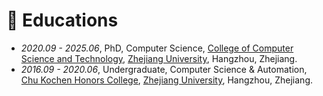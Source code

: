 
# 📖 Educations
- *2020.09 - 2025.06*, PhD, Computer Science, [College of Computer Science and Technology](http://www.en.cs.zju.edu.cn/), [Zhejiang University](https://www.zju.edu.cn/english/), Hangzhou, Zhejiang.
- *2016.09 - 2020.06*, Undergraduate, Computer Science & Automation, [Chu Kochen Honors College](http://ckc.zju.edu.cn/ckcen/main.htm), [Zhejiang University](https://www.zju.edu.cn/english/), Hangzhou, Zhejiang.
